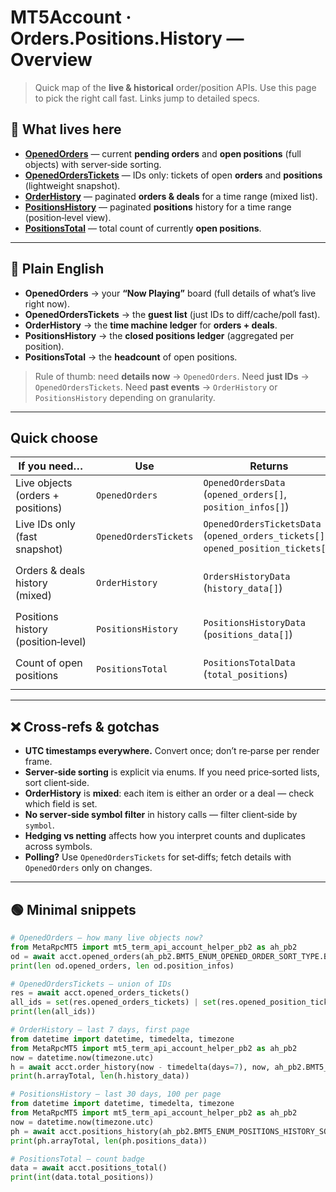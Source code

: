 # MT5Account · Orders.Positions.History — Overview

> Quick map of the **live & historical** order/position APIs. Use this page to pick the right call fast. Links jump to detailed specs.

## 📁 What lives here

* **[OpenedOrders](./opened_orders.md)** — current **pending orders** and **open positions** (full objects) with server‑side sorting.
* **[OpenedOrdersTickets](./opened_orders_tickets.md)** — IDs only: tickets of open **orders** and **positions** (lightweight snapshot).
* **[OrderHistory](./order_history.md)** — paginated **orders & deals** for a time range (mixed list).
* **[PositionsHistory](./positions_history.md)** — paginated **positions** history for a time range (position‑level view).
* **[PositionsTotal](./positions_total.md)** — total count of currently **open positions**.

---

## 🧭 Plain English

* **OpenedOrders** → your **“Now Playing”** board (full details of what’s live right now).
* **OpenedOrdersTickets** → the **guest list** (just IDs to diff/cache/poll fast).
* **OrderHistory** → the **time machine ledger** for **orders + deals**.
* **PositionsHistory** → the **closed positions ledger** (aggregated per position).
* **PositionsTotal** → the **headcount** of open positions.

> Rule of thumb: need **details now** → `OpenedOrders`. Need **just IDs** → `OpenedOrdersTickets`. Need **past events** → `OrderHistory` or `PositionsHistory` depending on granularity.

---

## Quick choose

| If you need…                       | Use                   | Returns                                                                            | Key inputs                                                       |
| ---------------------------------- | --------------------- | ---------------------------------------------------------------------------------- | ---------------------------------------------------------------- |
| Live objects (orders + positions)  | `OpenedOrders`        | `OpenedOrdersData` (`opened_orders[]`, `position_infos[]`)                         | `sort_mode` + optional `deadline`, `cancellation_event`          |
| Live IDs only (fast snapshot)      | `OpenedOrdersTickets` | `OpenedOrdersTicketsData` (`opened_orders_tickets[]`, `opened_position_tickets[]`) | *(none)* + optional `deadline`, `cancellation_event`             |
| Orders & deals history (mixed)     | `OrderHistory`        | `OrdersHistoryData` (`history_data[]`)                                             | `from_dt`, `to_dt`, `sort_mode`, `page_number`, `items_per_page` |
| Positions history (position‑level) | `PositionsHistory`    | `PositionsHistoryData` (`positions_data[]`)                                        | `sort_type`, `open_from`, `open_to`, `page`, `size`              |
| Count of open positions            | `PositionsTotal`      | `PositionsTotalData` (`total_positions`)                                           | *(none)* + optional `deadline`, `cancellation_event`             |

---

## ❌ Cross‑refs & gotchas

* **UTC timestamps everywhere.** Convert once; don’t re‑parse per render frame.
* **Server‑side sorting** is explicit via enums. If you need price‑sorted lists, sort client‑side.
* **OrderHistory** is **mixed**: each item is either an order or a deal — check which field is set.
* **No server‑side symbol filter** in history calls — filter client‑side by `symbol`.
* **Hedging vs netting** affects how you interpret counts and duplicates across symbols.
* **Polling?** Use `OpenedOrdersTickets` for set‑diffs; fetch details with `OpenedOrders` only on changes.

---

## 🟢 Minimal snippets

```python
# OpenedOrders — how many live objects now?
from MetaRpcMT5 import mt5_term_api_account_helper_pb2 as ah_pb2
od = await acct.opened_orders(ah_pb2.BMT5_ENUM_OPENED_ORDER_SORT_TYPE.BMT5_OPENED_ORDER_SORT_BY_OPEN_TIME_ASC)
print(len od.opened_orders, len od.position_infos)
```

```python
# OpenedOrdersTickets — union of IDs
res = await acct.opened_orders_tickets()
all_ids = set(res.opened_orders_tickets) | set(res.opened_position_tickets)
print(len(all_ids))
```

```python
# OrderHistory — last 7 days, first page
from datetime import datetime, timedelta, timezone
from MetaRpcMT5 import mt5_term_api_account_helper_pb2 as ah_pb2
now = datetime.now(timezone.utc)
h = await acct.order_history(now - timedelta(days=7), now, ah_pb2.BMT5_ENUM_ORDER_HISTORY_SORT_TYPE.BMT5_SORT_BY_CLOSE_TIME_DESC, 1, 100)
print(h.arrayTotal, len(h.history_data))
```

```python
# PositionsHistory — last 30 days, 100 per page
from datetime import datetime, timedelta, timezone
from MetaRpcMT5 import mt5_term_api_account_helper_pb2 as ah_pb2
now = datetime.now(timezone.utc)
ph = await acct.positions_history(ah_pb2.BMT5_ENUM_POSITIONS_HISTORY_SORT_TYPE.BMT5_POSHIST_SORT_BY_CLOSE_TIME_DESC, now - timedelta(days=30), now, 1, 100)
print(ph.arrayTotal, len(ph.positions_data))
```

```python
# PositionsTotal — count badge
data = await acct.positions_total()
print(int(data.total_positions))
```
